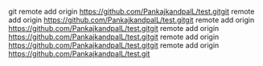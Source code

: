 git remote add origin https://github.com/PankajkandpalL/test.gitgit remote add origin https://github.com/PankajkandpalL/test.gitgit remote add origin https://github.com/PankajkandpalL/test.gitgit remote add origin https://github.com/PankajkandpalL/test.gitgit remote add origin https://github.com/PankajkandpalL/test.gitgit remote add origin https://github.com/PankajkandpalL/test.git